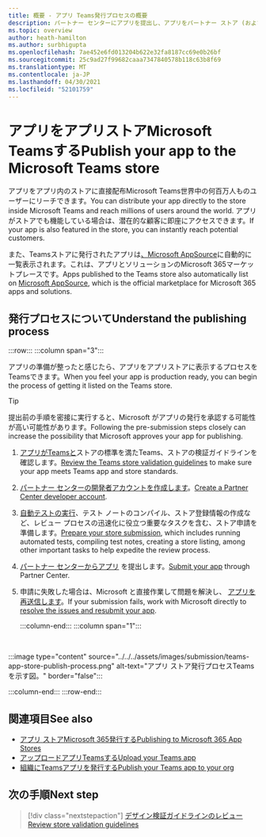 ```yaml
---
title: 概要 - アプリ Teams発行プロセスの概要
description: パートナー センターにアプリを提出し、アプリをパートナー ストア (および AppSource) に発行Microsoft Teamsについて説明します。
ms.topic: overview
author: heath-hamilton
ms.author: surbhigupta
ms.openlocfilehash: 7ae452e6fd013204b622e32fa8187cc69e0b26bf
ms.sourcegitcommit: 25c9ad27f99682caaa7347840578b118c63b8f69
ms.translationtype: MT
ms.contentlocale: ja-JP
ms.lasthandoff: 04/30/2021
ms.locfileid: "52101759"
---
```

# <a name="publish-your-app-to-the-microsoft-teams-store"></a><span data-ttu-id="1fea4-103">アプリをアプリストアMicrosoft Teamsする</span><span class="sxs-lookup"><span data-stu-id="1fea4-103">Publish your app to the Microsoft Teams store</span></span>

<span data-ttu-id="1fea4-104">アプリをアプリ内のストアに直接配布Microsoft Teams世界中の何百万人ものユーザーにリーチできます。</span><span class="sxs-lookup"><span data-stu-id="1fea4-104">You can distribute your app directly to the store inside Microsoft Teams and reach millions of users around the world.</span></span> <span data-ttu-id="1fea4-105">アプリがストアでも機能している場合は、潜在的な顧客に即座にアクセスできます。</span><span class="sxs-lookup"><span data-stu-id="1fea4-105">If your app is also featured in the store, you can instantly reach potential customers.</span></span>

<span data-ttu-id="1fea4-106">また、Teamsストアに発行されたアプリは[、Microsoft AppSource](https://appsource.microsoft.com)に自動的に一覧表示されます。これは、アプリとソリューションのMicrosoft 365マーケットプレースです。</span><span class="sxs-lookup"><span data-stu-id="1fea4-106">Apps published to the Teams store also automatically list on [Microsoft AppSource](https://appsource.microsoft.com), which is the official marketplace for Microsoft 365 apps and solutions.</span></span>

## <a name="understand-the-publishing-process"></a><span data-ttu-id="1fea4-107">発行プロセスについて</span><span class="sxs-lookup"><span data-stu-id="1fea4-107">Understand the publishing process</span></span>

:::row:::
   :::column span="3":::

<span data-ttu-id="1fea4-108">アプリの準備が整ったと感じたら、アプリをアプリストアに表示するプロセスをTeamsできます。</span><span class="sxs-lookup"><span data-stu-id="1fea4-108">When you feel your app is production ready, you can begin the process of getting it listed on the Teams store.</span></span>

> [!TIP]
> <span data-ttu-id="1fea4-109">提出前の手順を密接に実行すると、Microsoft がアプリの発行を承認する可能性が高い可能性があります。</span><span class="sxs-lookup"><span data-stu-id="1fea4-109">Following the pre-submission steps closely can increase the possibility that Microsoft approves your app for publishing.</span></span>

1. <span data-ttu-id="1fea4-110">[アプリがTeamsと](~/concepts/deploy-and-publish/appsource/prepare/teams-store-validation-guidelines.md)ストアの標準を満たTeams、ストアの検証ガイドラインを確認します。</span><span class="sxs-lookup"><span data-stu-id="1fea4-110">[Review the Teams store validation guidelines](~/concepts/deploy-and-publish/appsource/prepare/teams-store-validation-guidelines.md) to make sure your app meets Teams app and store standards.</span></span>
1. <span data-ttu-id="1fea4-111">[パートナー センターの開発者アカウントを作成します](~/concepts/deploy-and-publish/appsource/prepare/create-partner-center-dev-account.md)。</span><span class="sxs-lookup"><span data-stu-id="1fea4-111">[Create a Partner Center developer account](~/concepts/deploy-and-publish/appsource/prepare/create-partner-center-dev-account.md).</span></span>
1. <span data-ttu-id="1fea4-112">[自動テストの実行](~/concepts/deploy-and-publish/appsource/prepare/submission-checklist.md)、テスト ノートのコンパイル、ストア登録情報の作成など、レビュー プロセスの迅速化に役立つ重要なタスクを含む、ストア申請を準備します。</span><span class="sxs-lookup"><span data-stu-id="1fea4-112">[Prepare your store submission](~/concepts/deploy-and-publish/appsource/prepare/submission-checklist.md), which includes running automated tests, compiling test notes, creating a store listing, among other important tasks to help expedite the review process.</span></span>
1. <span data-ttu-id="1fea4-113">[パートナー センターからアプリ](https://docs.microsoft.com/office/dev/store/add-in-submission-guide) を提出します。</span><span class="sxs-lookup"><span data-stu-id="1fea4-113">[Submit your app](https://docs.microsoft.com/office/dev/store/add-in-submission-guide) through Partner Center.</span></span>
1. <span data-ttu-id="1fea4-114">申請に失敗した場合は、Microsoft と直接作業して問題を解決し、 [アプリを再送信します](~/concepts/deploy-and-publish/appsource/resolve-submission-issues.md)。</span><span class="sxs-lookup"><span data-stu-id="1fea4-114">If your submission fails, work with Microsoft directly to [resolve the issues and resubmit your app](~/concepts/deploy-and-publish/appsource/resolve-submission-issues.md).</span></span>

   :::column-end:::
   :::column span="1":::

<br>

:::image type="content" source="../../../assets/images/submission/teams-app-store-publish-process.png" alt-text="アプリ ストア発行プロセスTeamsを示す図。" border="false":::

   :::column-end:::
:::row-end:::

## <a name="see-also"></a><span data-ttu-id="1fea4-116">関連項目</span><span class="sxs-lookup"><span data-stu-id="1fea4-116">See also</span></span>

* [<span data-ttu-id="1fea4-117">アプリ ストアMicrosoft 365発行する</span><span class="sxs-lookup"><span data-stu-id="1fea4-117">Publishing to Microsoft 365 App Stores</span></span>](https://docs.microsoft.com/office/dev/store/)
* [<span data-ttu-id="1fea4-118">アップロードアプリTeamsする</span><span class="sxs-lookup"><span data-stu-id="1fea4-118">Upload your Teams app</span></span>](~/concepts/deploy-and-publish/apps-upload.md)
* [<span data-ttu-id="1fea4-119">組織にTeamsアプリを発行する</span><span class="sxs-lookup"><span data-stu-id="1fea4-119">Publish your Teams app to your org</span></span>](/MicrosoftTeams/tenant-apps-catalog-teams?toc=/microsoftteams/platform/toc.json&bc=/MicrosoftTeams/breadcrumb/toc.json)

## <a name="next-step"></a><span data-ttu-id="1fea4-120">次の手順</span><span class="sxs-lookup"><span data-stu-id="1fea4-120">Next step</span></span>

> [!div class="nextstepaction"]
> [<span data-ttu-id="1fea4-121">デザイン検証ガイドラインのレビュー</span><span class="sxs-lookup"><span data-stu-id="1fea4-121">Review store validation guidelines</span></span>](~/concepts/deploy-and-publish/appsource/prepare/teams-store-validation-guidelines.md)
